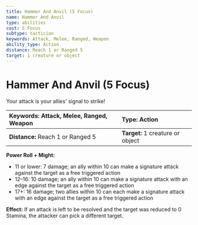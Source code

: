 ```yaml
---
title: Hammer And Anvil (5 Focus)
name: Hammer And Anvil
type: abilities
cost: 5 Focus
subtype: tactician
keywords: Attack, Melee, Ranged, Weapon
ability_type: Action
distance: Reach 1 or Ranged 5
target: 1 creature or object
---
```


# Hammer And Anvil (5 Focus)

Your attack is your allies' signal to strike!

| **Keywords:** Attack, Melee, Ranged, Weapon | **Type:** Action                 |
| :------------------------------------------ | :------------------------------- |
| **Distance:** Reach 1 or Ranged 5           | **Target:** 1 creature or object |

**Power Roll + Might:**

- 11 or lower: 7 damage; an ally within 10 can make a signature attack against the target as a free triggered action
- 12–16: 10 damage; an ally within 10 can make a signature attack with an edge against the target as a free triggered action
- 17+: 16 damage; two allies within 10 can each make a signature attack with an edge against the target as a free triggered action

**Effect:** If an attack is left to be resolved and the target was reduced to 0 Stamina, the attacker can pick a different target.
